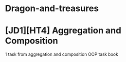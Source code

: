 # Dragon-and-treasures
# [JD1][HT4] Aggregation and Composition
1 task from aggregation and composition OOP task book 
